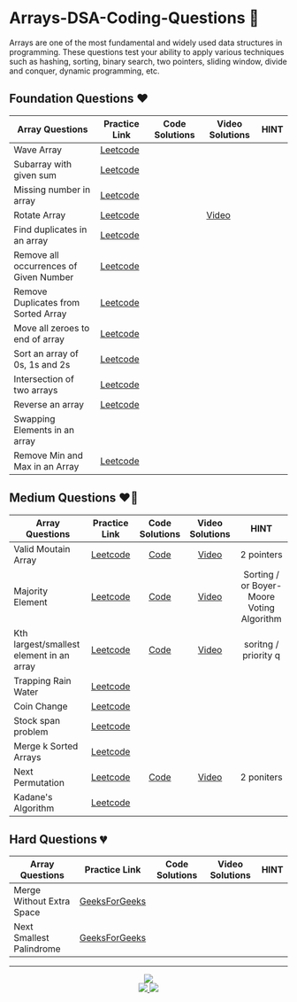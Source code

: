 # Arrays-DSA-Coding-Questions 🚀
Arrays are one of the most fundamental and widely used data structures in programming.
These questions test your ability to apply various techniques such as hashing, sorting, binary search, two pointers, sliding window, divide and conquer, dynamic programming, etc. 

## Foundation Questions ❤️
| Array Questions  | Practice Link | Code Solutions | Video Solutions | HINT
-|-|-|-|-
Wave Array| [Leetcode](https://practice.geeksforgeeks.org/problems/wave-array-1587115621/1?utm_source=geeksforgeeks) |
Subarray with given sum| [Leetcode](https://Leetcode.com/problems/subarray-sum-equals-k/) |
Missing number in array| [Leetcode](https://Leetcode.com/problems/missing-number/) |
Rotate Array | [Leetcode](https://Leetcode.com/problems/rotate-array/) |  | [Video](https://youtu.be/0OTPqrEd74g) 
Find duplicates in an array| [Leetcode](https://Leetcode.com/problems/find-all-duplicates-in-an-array/) | 
Remove all occurrences of Given Number | [Leetcode](https://Leetcode.com/problems/remove-element/)
Remove Duplicates from Sorted Array | [Leetcode](https://Leetcode.com/problems/remove-duplicates-from-sorted-array/)
Move all zeroes to end of array| [Leetcode](https://Leetcode.com/problems/move-zeroes/)
Sort an array of 0s, 1s and 2s | [Leetcode](https://Leetcode.com/problems/sort-colors/submissions/) | 
Intersection of two arrays| [Leetcode](https://Leetcode.com/problems/intersection-of-two-arrays/)
Reverse an array| [Leetcode](https://Leetcode.com/problems/reverse-string/)
Swapping Elements in an array|
Remove Min and Max in an Array| [Leetcode](https://leetcode.com/problems/removing-minimum-and-maximum-from-array/)

## Medium Questions ❤️‍🔥
| Array Questions  | Practice Link | Code Solutions | Video Solutions | HINT
| ------------- | :-------------: | :-------------: | :---------: |:---------: |
Valid Moutain Array | [Leetcode](https://Leetcode.com/problems/valid-mountain-array/) | [Code](#) | [Video](https://youtu.be/tVDTjm_fYbQ) | 2 pointers
Majority Element | [Leetcode](https://Leetcode.com/problems/majority-element/) | [Code](#) | [Video](https://www.youtube.com/watch?v=cLE1J34pYUo) | Sorting / or Boyer-Moore Voting Algorithm
Kth largest/smallest element in an array | [Leetcode](https://Leetcode.com/problems/kth-largest-element-in-an-array/) | [Code](https://github.com/CodingWallah/Arrays-DSA-Coding-Questions/blob/main/kth-largest-smallest.md) | [Video](#) | soritng / priority q
Trapping Rain Water|[Leetcode](https://Leetcode.com/problems/trapping-rain-water/)
Coin Change|[Leetcode](https://Leetcode.com/problems/coin-change/)
Stock span problem|[Leetcode](https://Leetcode.com/problems/online-stock-span/)
Merge k Sorted Arrays|[Leetcode](https://Leetcode.com/problems/merge-k-sorted-lists/)
Next Permutation |[Leetcode](https://Leetcode.com/problems/next-permutation) | [Code](#) | [Video](#) | 2 poniters 
Kadane's Algorithm|[Leetcode](https://Leetcode.com/problems/maximum-subarray)



## Hard Questions 💔
| Array Questions  | Practice Link | Code Solutions | Video Solutions | HINT
-|-|-|-|-
Merge Without Extra Space|[GeeksForGeeks](https://practice.geeksforgeeks.org/problems/merge-two-sorted-arrays-1587115620/1)
Next Smallest Palindrome|[GeeksForGeeks](https://practice.geeksforgeeks.org/problems/next-smallest-palindrome4740/1?utm_source=geeksforgeeks)


---

<div align="center">

<a href="https://discord.gg/YvBacAxu">
  <img src="https://dcbadge.vercel.app/api/server/YvBacAxu?theme=discord"  />
</a>

<br />

<a href="https://www.youtube.com/@CodingWallah-Family/streams">
  <img src="https://img.shields.io/youtube/channel/subscribers/UC7HdeXvGFw962sWv31mjEqA?label=Coding%20Wallah%20-%20family&logo=youtube&logoColor=ff0000&style=for-the-badge" />
</a>

<a href="https://www.youtube.com/@CodingWallahSir/videos">
  <img src="https://img.shields.io/youtube/channel/subscribers/UC2EF2l4DhSG3PVBXVyQhHfA?label=Coding%20Wallah%20Sir&logo=youtube&logoColor=f00&style=for-the-badge" />  
</a>

</div>

<!--

![Discord Server](https://dcbadge.vercel.app/api/server/YvBacAxu?theme=discord)

![Coding Wallah - Family](https://img.shields.io/youtube/channel/subscribers/UC7HdeXvGFw962sWv31mjEqA?label=Coding%20Wallah%20-%20family&logo=youtube&logoColor=ff0000&style=for-the-badge)

![Coding Wallah Sir](https://img.shields.io/youtube/channel/subscribers/UC2EF2l4DhSG3PVBXVyQhHfA?label=Coding%20Wallah%20Sir&logo=youtube&logoColor=f00&style=for-the-badge)

-->
